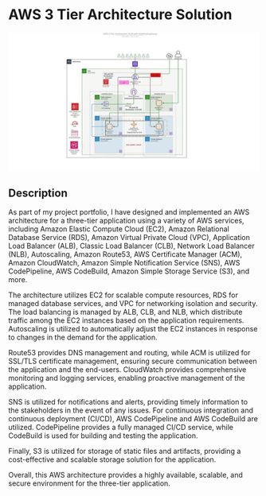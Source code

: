 # AWS 3 Tier Architecture Solution

<p align="center">
  <img src="3tierarchitecture.gif"/>
</p>

## Description

As part of my project portfolio, I have designed and implemented an AWS architecture for a three-tier application using a variety of AWS services, including Amazon Elastic Compute Cloud (EC2), Amazon Relational Database Service (RDS), Amazon Virtual Private Cloud (VPC), Application Load Balancer (ALB), Classic Load Balancer (CLB), Network Load Balancer (NLB), Autoscaling, Amazon Route53, AWS Certificate Manager (ACM), Amazon CloudWatch, Amazon Simple Notification Service (SNS), AWS CodePipeline, AWS CodeBuild, Amazon Simple Storage Service (S3), and more.

The architecture utilizes EC2 for scalable compute resources, RDS for managed database services, and VPC for networking isolation and security. The load balancing is managed by ALB, CLB, and NLB, which distribute traffic among the EC2 instances based on the application requirements. Autoscaling is utilized to automatically adjust the EC2 instances in response to changes in the demand for the application.

Route53 provides DNS management and routing, while ACM is utilized for SSL/TLS certificate management, ensuring secure communication between the application and the end-users. CloudWatch provides comprehensive monitoring and logging services, enabling proactive management of the application.

SNS is utilized for notifications and alerts, providing timely information to the stakeholders in the event of any issues. For continuous integration and continuous deployment (CI/CD), AWS CodePipeline and AWS CodeBuild are utilized. CodePipeline provides a fully managed CI/CD service, while CodeBuild is used for building and testing the application.

Finally, S3 is utilized for storage of static files and artifacts, providing a cost-effective and scalable storage solution for the application.

Overall, this AWS architecture provides a highly available, scalable, and secure environment for the three-tier application.
